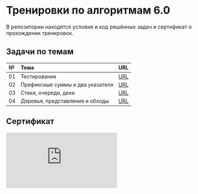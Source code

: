 # Тренировки по алгоритмам 6.0
В репозитории находятся условия и код решённых задач и сертификат о прохождении тренировок.

## Задачи по темам
|**№**|**Тема**|**URL**|
|:--|:--|:--|
|01|Тестирование|[URL](https://github.com/mrBrain101/Yandex_Algorithm_Training_6_2024_GIT/tree/8876b65c0b0e49d52b1f04960a2461a121da23ca/01_Testing)|
|02|Префиксные суммы и два указателя|[URL](https://github.com/mrBrain101/Yandex_Algorithm_Training_6_2024_GIT/tree/8876b65c0b0e49d52b1f04960a2461a121da23ca/02_Prefix_sum_and_Two_pointers)|
|03|Стеки, очереди, деки|[URL](https://github.com/mrBrain101/Yandex_Algorithm_Training_6_2024_GIT/tree/8876b65c0b0e49d52b1f04960a2461a121da23ca/03_Stack_Queue_Deque)|
|04|Деревья, представления и обходы|[URL](https://github.com/mrBrain101/Yandex_Algorithm_Training_6_2024_GIT/tree/8876b65c0b0e49d52b1f04960a2461a121da23ca/04_Trees)|

## Сертификат
![Сертификат](https://github.com/mrBrain101/Yandex_Algorithm_Training_6_2024_GIT/blob/8876b65c0b0e49d52b1f04960a2461a121da23ca/Ya_Algo_Certificate.pdf)
